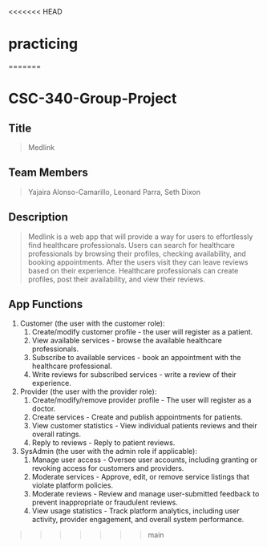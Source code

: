 <<<<<<< HEAD
# practicing
=======
# CSC-340-Group-Project
## Title
> Medlink

## Team Members
> Yajaira Alonso-Camarillo, Leonard Parra, Seth Dixon

## Description 
> Medlink is a web app that will provide a way for users to effortlessly find healthcare professionals. Users can search for healthcare professionals by browsing their profiles, checking availability, and booking appointments. After the users visit they can leave reviews based on their experience. Healthcare professionals can create profiles, post their availability, and view their reviews.  

## App Functions
1. Customer (the user with the customer role):
    1. Create/modify customer profile - the user will register as a patient.
    2. View available services - browse the available healthcare professionals.
    3. Subscribe to available services - book an appointment with the healthcare professional.
    4. Write reviews for subscribed services - write a review of their experience.
2. Provider (the user with the provider role):
    1. Create/modify/remove provider profile - The user will register as a doctor.
    2. Create services -  Create and publish appointments for patients.
    3. View customer statistics -  View individual patients reviews and their overall ratings.
    4. Reply to reviews - Reply to patient reviews.
3. SysAdmin (the user with the admin role if applicable):
    1. Manage user access - Oversee user accounts, including granting or revoking access for customers and providers.
    2. Moderate services - Approve, edit, or remove service listings that violate platform policies.
    3. Moderate reviews - Review and manage user-submitted feedback to prevent inappropriate or fraudulent reviews.
    4. View usage statistics - Track platform analytics, including user activity, provider engagement, and overall system performance.
>>>>>>> main
